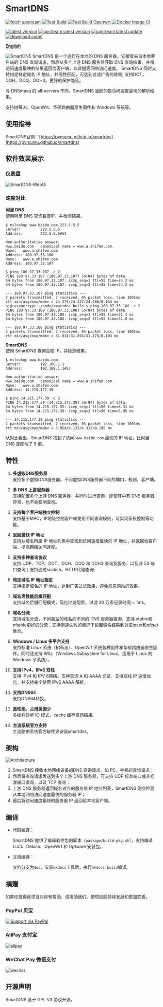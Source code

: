 # SmartDNS

[![fetch upstream](https://github.com/universonic/smartdns/actions/workflows/fetch%20upstream.yml/badge.svg)](https://github.com/universonic/smartdns/actions/workflows/fetch%20upstream.yml)
[![Test Build](https://github.com/universonic/smartdns/actions/workflows/test-new.yml/badge.svg)](https://github.com/universonic/smartdns/actions/workflows/test-new.yml)
[![Test Build Openwrt](https://github.com/universonic/smartdns/actions/workflows/test-openwrt.yml/badge.svg)](https://github.com/universonic/smartdns/actions/workflows/test-openwrt.yml)
[![Docker Image CI](https://github.com/universonic/smartdns/actions/workflows/deploy-docker-ui.yml/badge.svg)](https://github.com/universonic/smartdns/actions/workflows/deploy-docker-ui.yml)

[![latest version](https://img.shields.io/docker/v/universonic/smartdns?sort=date&display_name=tag&color=blue&logo=github&label=最新编译版本)](https://github.com/universonic/smartdns/releases)
[![upstream latest version](https://img.shields.io/github/v/release/pymumu/smartdns?display_name=tag&color=blue&logo=github&label=上游最新版本)](https://github.com/pymumu/smartdns/releases)
[![upstream latest update](https://img.shields.io/github/last-commit/pymumu/smartdns?color=blue&logo=github&label=最后更新)](https://github.com/pymumu/smartdns/releases)
[![download count](https://img.shields.io/github/downloads/universonic/smartdns/total?color=blue&logo=github&label=%E4%B8%8B%E8%BD%BD%E8%AE%A1%E9%87%8F)](https://github.com/universonic/smartdns/releases)

**[English](ReadMe_en.md)**

![SmartDNS](doc/smartdns-banner.png)
SmartDNS 是一个运行在本地的 DNS 服务器，它接受来自本地客户端的 DNS 查询请求，然后从多个上游 DNS 服务器获取 DNS 查询结果，并将访问速度最快的结果返回给客户端，以此提高网络访问速度。
SmartDNS 同时支持指定特定域名 IP 地址，并高性匹配，可达到过滤广告的效果; 支持DOT，DOH，DOQ，DOH3，更好的保护隐私。  

与 DNSmasq 的 all-servers 不同，SmartDNS 返回的是访问速度最快的解析结果。

支持树莓派、OpenWrt、华硕路由器原生固件和 Windows 系统等。

## 使用指导

SmartDNS官网：[https://pymumu.github.io/smartdns](https://pymumu.github.io/smartdns)

## 软件效果展示

### 仪表盘

![SmartDNS-WebUI](doc/smartdns-webui.png)

### 速度对比

**阿里 DNS**  
使用阿里 DNS 查询百度IP，并检测结果。  

```shell
$ nslookup www.baidu.com 223.5.5.5
Server:         223.5.5.5
Address:        223.5.5.5#53

Non-authoritative answer:
www.baidu.com   canonical name = www.a.shifen.com.
Name:   www.a.shifen.com
Address: 180.97.33.108
Name:   www.a.shifen.com
Address: 180.97.33.107

$ ping 180.97.33.107 -c 2
PING 180.97.33.107 (180.97.33.107) 56(84) bytes of data.
64 bytes from 180.97.33.107: icmp_seq=1 ttl=55 time=24.3 ms
64 bytes from 180.97.33.107: icmp_seq=2 ttl=55 time=24.2 ms

--- 180.97.33.107 ping statistics ---
2 packets transmitted, 2 received, 0% packet loss, time 1001ms
rtt min/avg/max/mdev = 24.275/24.327/24.380/0.164 ms
pi@raspberrypi:~/code/smartdns_build $ ping 180.97.33.108 -c 2
PING 180.97.33.108 (180.97.33.108) 56(84) bytes of data.
64 bytes from 180.97.33.108: icmp_seq=1 ttl=55 time=31.1 ms
64 bytes from 180.97.33.108: icmp_seq=2 ttl=55 time=31.0 ms

--- 180.97.33.108 ping statistics ---
2 packets transmitted, 2 received, 0% packet loss, time 1001ms
rtt min/avg/max/mdev = 31.014/31.094/31.175/0.193 ms
```

**SmartDNS**  
使用 SmartDNS 查询百度 IP，并检测结果。

```shell
$ nslookup www.baidu.com
Server:         192.168.1.1
Address:        192.168.1.1#53

Non-authoritative answer:
www.baidu.com   canonical name = www.a.shifen.com.
Name:   www.a.shifen.com
Address: 14.215.177.39

$ ping 14.215.177.39 -c 2
PING 14.215.177.39 (14.215.177.39) 56(84) bytes of data.
64 bytes from 14.215.177.39: icmp_seq=1 ttl=56 time=6.31 ms
64 bytes from 14.215.177.39: icmp_seq=2 ttl=56 time=5.95 ms

--- 14.215.177.39 ping statistics ---
2 packets transmitted, 2 received, 0% packet loss, time 1001ms
rtt min/avg/max/mdev = 5.954/6.133/6.313/0.195 ms
```

从对比看出，SmartDNS 找到了访问 `www.baidu.com` 最快的 IP 地址，比阿里 DNS 速度快了 5 倍。

## 特性

1. **多虚拟DNS服务器**  
   支持多个虚拟DNS服务器，不同虚拟DNS服务器不同的端口，规则，客户端。

1. **多 DNS 上游服务器**  
   支持配置多个上游 DNS 服务器，并同时进行查询，即使其中有 DNS 服务器异常，也不会影响查询。  

1. **支持每个客户端独立控制**  
   支持基于MAC，IP地址控制客户端使用不同查询规则，可实现家长控制等功能。  

1. **返回最快 IP 地址**  
   支持从域名所属 IP 地址列表中查找到访问速度最快的 IP 地址，并返回给客户端，提高网络访问速度。

1. **支持多种查询协议**  
   支持 UDP、TCP、DOT、DOH、DOQ 和 DOH3 查询及服务，以及非 53 端口查询；支持通过socks5，HTTP代理查询;

1. **特定域名 IP 地址指定**  
   支持指定域名的 IP 地址，达到广告过滤效果、避免恶意网站的效果。

1. **域名高性能后缀匹配**  
   支持域名后缀匹配模式，简化过滤配置，过滤 20 万条记录时间 < 1ms。

1. **域名分流**  
   支持域名分流，不同类型的域名向不同的 DNS 服务器查询，支持iptable和nftable更好的分流；支持测速失败的情况下设置域名结果到对应ipset和nftset集合。

1. **Windows / Linux 多平台支持**  
   支持标准 Linux 系统（树莓派）、OpenWrt 系统各种固件和华硕路由器原生固件。同时还支持 WSL（Windows Subsystem for Linux，适用于 Linux 的 Windows 子系统）。

1. **支持 IPv4、IPv6 双栈**  
   支持 IPv4 和 IPV 6网络，支持查询 A 和 AAAA 记录，支持双栈 IP 速度优化，并支持完全禁用 IPv6 AAAA 解析。

1. **支持DNS64**  
   支持DNS64转换。

1. **高性能、占用资源少**  
   多线程异步 IO 模式，cache 缓存查询结果。

1. **主流系统官方支持**  
   主流路由系统官方软件源安装smartdns。

## 架构

![Architecture](https://github.com/pymumu/test/releases/download/blob/architecture.png)

1. SmartDNS 接收本地网络设备的DNS 查询请求，如 PC、手机的查询请求；
1. 然后将查询请求发送到多个上游 DNS 服务器，可支持 UDP 标准端口或非标准端口查询，以及 TCP 查询；
1. 上游 DNS 服务器返回域名对应的服务器 IP 地址列表，SmartDNS 则会检测从本地网络访问速度最快的服务器 IP；
1. 最后将访问速度最快的服务器 IP 返回给本地客户端。

## 编译

- 代码编译：

  SmartDNS 提供了编译软件包的脚本（`package/build-pkg.sh`），支持编译 LuCI、Debian、OpenWrt 和 Optware 安装包。

- 文档编译：

  文档分支为`doc`，安装`mkdocs`工具后，执行`mkdocs build`编译。

## 捐赠

如果你觉得此项目对你有帮助，请捐助我们，使项目能持续发展和更加完善。

### PayPal 贝宝

[![Support via PayPal](https://cdn.rawgit.com/twolfson/paypal-github-button/1.0.0/dist/button.svg)](https://paypal.me/PengNick/)

### AliPay 支付宝

![alipay](doc/alipay_donate.jpg)

### WeChat Pay 微信支付

![wechat](doc/wechat_donate.jpg)

## 开源声明

SmartDNS 基于 GPL V3 协议开源。
